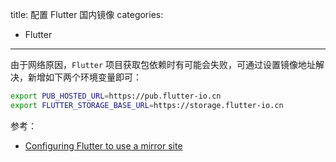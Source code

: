 title: 配置 Flutter 国内镜像
categories:
- Flutter
---

由于网络原因，`Flutter` 项目获取包依赖时有可能会失败，可通过设置镜像地址解决，新增如下两个环境变量即可：

```sh
export PUB_HOSTED_URL=https://pub.flutter-io.cn
export FLUTTER_STORAGE_BASE_URL=https://storage.flutter-io.cn
```

参考：

- [Configuring Flutter to use a mirror site](https://flutter.dev/community/china#configuring-flutter-to-use-a-mirror-site)

